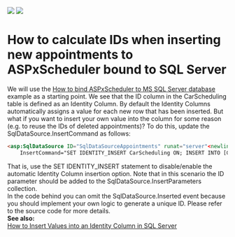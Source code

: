 <!-- default badges list -->
[![](https://img.shields.io/badge/Open_in_DevExpress_Support_Center-FF7200?style=flat-square&logo=DevExpress&logoColor=white)](https://supportcenter.devexpress.com/ticket/details/E2657)
[![](https://img.shields.io/badge/📖_How_to_use_DevExpress_Examples-e9f6fc?style=flat-square)](https://docs.devexpress.com/GeneralInformation/403183)
<!-- default badges end -->
# How to calculate IDs when inserting new appointments to ASPxScheduler bound to SQL Server


<p>We will use the <a href="https://www.devexpress.com/Support/Center/p/E215">How to bind ASPxScheduler to MS SQL Server database</a> example as a starting point. We see that the ID column in the CarScheduling table is defined as an Identity Column. By default the Identity Columns automatically assigns a value for each new row that has been inserted. But what if you want to insert your own value into the column for some reason (e.g. to reuse the IDs of deleted appointments)? To do this, update the SqlDataSource.InsertCommand as follows:<br />


```aspx
<asp:SqlDataSource ID="SqlDataSourceAppointments" runat="server"<newline/>
    InsertCommand="SET IDENTITY_INSERT CarScheduling ON; INSERT INTO [CarScheduling] (ID, ...) VALUES (@ID, ...); SET IDENTITY_INSERT CarScheduling OFF;" ...<newline/>

```

That is, use the SET IDENTITY_INSERT statement to disable/enable the automatic Identity Column insertion option. Note that in this scenario the ID parameter should be added to the SqlDataSource.InsertParameters collection.<br />
In the code behind you can omit the SqlDataSource.Inserted event because you should implement your own logic to generate a unique ID. Please refer to the source code for more details.<br />
<strong>See also:</strong><br />
<a href="http://www.sqlteam.com/article/how-to-insert-values-into-an-identity-column-in-sql-server"><u></code>How to Insert Values into an Identity Column in SQL Server</u></a></p>

<br/>



